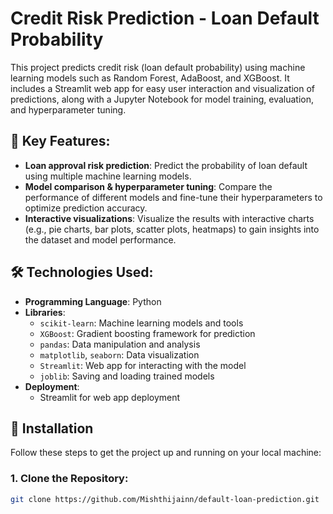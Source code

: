 # Credit Risk Prediction - Loan Default Probability

This project predicts credit risk (loan default probability) using machine learning models such as Random Forest, AdaBoost, and XGBoost. It includes a Streamlit web app for easy user interaction and visualization of predictions, along with a Jupyter Notebook for model training, evaluation, and hyperparameter tuning.

## 📌 Key Features:
- **Loan approval risk prediction**: Predict the probability of loan default using multiple machine learning models.
- **Model comparison & hyperparameter tuning**: Compare the performance of different models and fine-tune their hyperparameters to optimize prediction accuracy.
- **Interactive visualizations**: Visualize the results with interactive charts (e.g., pie charts, bar plots, scatter plots, heatmaps) to gain insights into the dataset and model performance.

## 🛠️ Technologies Used:
- **Programming Language**: Python
- **Libraries**:
  - `scikit-learn`: Machine learning models and tools
  - `XGBoost`: Gradient boosting framework for prediction
  - `pandas`: Data manipulation and analysis
  - `matplotlib`, `seaborn`: Data visualization
  - `Streamlit`: Web app for interacting with the model
  - `joblib`: Saving and loading trained models
- **Deployment**:
  - Streamlit for web app deployment
  
## 🔧 Installation

Follow these steps to get the project up and running on your local machine:

### 1. Clone the Repository:
```bash
git clone https://github.com/Mishthijainn/default-loan-prediction.git
